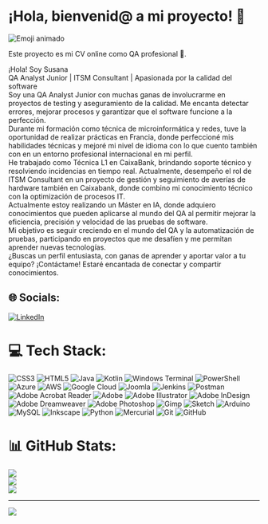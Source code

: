 # ¡Hola, bienvenid@ a mi proyecto! 👋

![Emoji animado](https://media.giphy.com/media/hvRJCLFzcasrR4ia7z/giphy.gif)

Este proyecto es mi CV online como QA profesional 🚀.

¡Hola! Soy Susana<br>QA Analyst Junior | ITSM Consultant | Apasionada por la calidad del software<br>Soy una QA Analyst Junior con muchas ganas de involucrarme en proyectos de testing y aseguramiento de la calidad. Me encanta detectar errores, mejorar procesos y garantizar que el software funcione a la perfección.<br>Durante mi formación como técnica de microinformática y redes, tuve la oportunidad de realizar prácticas en Francia, donde perfeccioné mis habilidades técnicas y mejoré mi nivel de idioma con lo que cuento también con en un entorno profesional internacional en mi perfil.<br>He trabajado como Técnica L1 en CaixaBank, brindando soporte técnico y resolviendo incidencias en tiempo real. Actualmente, desempeño el rol de ITSM Consultant en un proyecto de gestión y seguimiento de averías de hardware también en Caixabank, donde combino mi conocimiento técnico con la optimización de procesos IT.<br>Actualmente estoy realizando un Máster en IA, donde adquiero conocimientos que pueden aplicarse al mundo del QA al permitir mejorar la eficiencia, precisión y velocidad de las pruebas de software.<br>Mi objetivo es seguir creciendo en el mundo del QA y la automatización de pruebas, participando en proyectos que me desafíen y me permitan aprender nuevas tecnologías.<br>¿Buscas un perfil entusiasta, con ganas de aprender y aportar valor a tu equipo? ¡Contáctame! Estaré encantada de conectar y compartir conocimientos.<br>


## 🌐 Socials:
[![LinkedIn](https://img.shields.io/badge/LinkedIn-%230077B5.svg?logo=linkedin&logoColor=white)](https://linkedin.com/in/susanagonzalezlopez/) 

# 💻 Tech Stack:
![CSS3](https://img.shields.io/badge/css3-%231572B6.svg?style=for-the-badge&logo=css3&logoColor=white) ![HTML5](https://img.shields.io/badge/html5-%23E34F26.svg?style=for-the-badge&logo=html5&logoColor=white) ![Java](https://img.shields.io/badge/java-%23ED8B00.svg?style=for-the-badge&logo=openjdk&logoColor=white) ![Kotlin](https://img.shields.io/badge/kotlin-%237F52FF.svg?style=for-the-badge&logo=kotlin&logoColor=white) ![Windows Terminal](https://img.shields.io/badge/Windows%20Terminal-%234D4D4D.svg?style=for-the-badge&logo=windows-terminal&logoColor=white) ![PowerShell](https://img.shields.io/badge/PowerShell-%235391FE.svg?style=for-the-badge&logo=powershell&logoColor=white) ![Azure](https://img.shields.io/badge/azure-%230072C6.svg?style=for-the-badge&logo=microsoftazure&logoColor=white) ![AWS](https://img.shields.io/badge/AWS-%23FF9900.svg?style=for-the-badge&logo=amazon-aws&logoColor=white) ![Google Cloud](https://img.shields.io/badge/GoogleCloud-%234285F4.svg?style=for-the-badge&logo=google-cloud&logoColor=white) ![Joomla](https://img.shields.io/badge/joomla-%235091CD.svg?style=for-the-badge&logo=joomla&logoColor=white) ![Jenkins](https://img.shields.io/badge/jenkins-%232C5263.svg?style=for-the-badge&logo=jenkins&logoColor=white) ![Postman](https://img.shields.io/badge/Postman-FF6C37?style=for-the-badge&logo=postman&logoColor=white) ![Adobe Acrobat Reader](https://img.shields.io/badge/Adobe%20Acrobat%20Reader-EC1C24.svg?style=for-the-badge&logo=Adobe%20Acrobat%20Reader&logoColor=white) ![Adobe](https://img.shields.io/badge/adobe-%23FF0000.svg?style=for-the-badge&logo=adobe&logoColor=white) ![Adobe Illustrator](https://img.shields.io/badge/adobe%20illustrator-%23FF9A00.svg?style=for-the-badge&logo=adobe%20illustrator&logoColor=white) ![Adobe InDesign](https://img.shields.io/badge/Adobe%20InDesign-49021F?style=for-the-badge&logo=adobeindesign&logoColor=FF3366) ![Adobe Dreamweaver](https://img.shields.io/badge/Adobe%20Dreamweaver-FF61F6.svg?style=for-the-badge&logo=Adobe%20Dreamweaver&logoColor=white) ![Adobe Photoshop](https://img.shields.io/badge/adobe%20photoshop-%2331A8FF.svg?style=for-the-badge&logo=adobe%20photoshop&logoColor=white) ![Gimp](https://img.shields.io/badge/Gimp-657D8B?style=for-the-badge&logo=gimp&logoColor=FFFFFF) ![Sketch](https://img.shields.io/badge/Sketch-FFB387?style=for-the-badge&logo=sketch&logoColor=black) ![Arduino](https://img.shields.io/badge/-Arduino-00979D?style=for-the-badge&logo=Arduino&logoColor=white) ![MySQL](https://img.shields.io/badge/mysql-4479A1.svg?style=for-the-badge&logo=mysql&logoColor=white) ![Inkscape](https://img.shields.io/badge/Inkscape-e0e0e0?style=for-the-badge&logo=inkscape&logoColor=080A13) ![Python](https://img.shields.io/badge/python-3670A0?style=for-the-badge&logo=python&logoColor=ffdd54) ![Mercurial](https://img.shields.io/badge/mercurial-999999.svg?style=for-the-badge&logo=mercurial&logoColor=white) ![Git](https://img.shields.io/badge/git-%23F05033.svg?style=for-the-badge&logo=git&logoColor=white) ![GitHub](https://img.shields.io/badge/github-%23121011.svg?style=for-the-badge&logo=github&logoColor=white)
# 📊 GitHub Stats:
![](https://github-readme-stats.vercel.app/api?username=SusanaGonzalezQA&theme=tokyonight&hide_border=false&include_all_commits=false&count_private=false)<br/>
![](https://github-readme-streak-stats.herokuapp.com/?user=SusanaGonzalezQA&theme=tokyonight&hide_border=false)<br/>
![](https://github-readme-stats.vercel.app/api/top-langs/?username=SusanaGonzalezQA&theme=tokyonight&hide_border=false&include_all_commits=false&count_private=false&layout=compact)

---
[![](https://visitcount.itsvg.in/api?id=SusanaGonzalezQA&icon=0&color=0)](https://visitcount.itsvg.in)

<!-- Proudly created with GPRM ( https://gprm.itsvg.in ) -->
